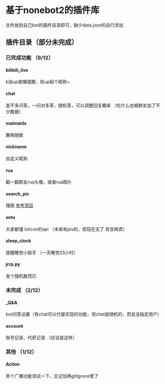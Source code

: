 # 基于nonebot2的插件库
 文件放到自己bot的插件目录即可，缺少data.json的自行添加
## 插件目录（部分未完成）

### 已完成功能 （9/12）

#### bilibili_live 
b站up直播提醒，给up起个昵称~
#### chat 
差不多问答，一问对多答，随机答，可以调整回复概率 （吃什么也被群友加了不少数据）
#### maimaidx 
舞萌随歌
#### nickname 
自定义昵称
#### rua 
戳一戳群友rua头像，或者rua图片
#### search_pic 
搜图 [参考项目](https://github.com/pcrbot/Hoshino-plugin-transplant/tree/master/image)
#### setu 
大家都懂 lolicon的api （本来有piv的，但现在无了 有空再弄）
#### sleep_clock 
提醒睡觉小助手 （一天睡觉23小时）
#### jrrp.py 
发个随机数而已


### 未完成 （2/12）

#### _Q&A
bot问答设置（有chat可以代替实现的功能，但chat是随机的，而且没指定用户）
#### account 
账号记录、代肝记录 （应该是这样）

### 其他 （1/12）

#### Aciton 
弄个广播功能测试一下，忘记加再gitignore里了